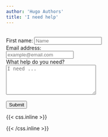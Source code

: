 ```yaml
---
author: 'Hugo Authors'
title: 'I need help'
---
```


<br>
<div class="form-help container mx-auto py-10">
  <form  id='needForm'  class='w-10/12 md:3w-3/4 lg:w-1/2 m-auto'>
  <label class="block text-m font-medium text-white-700" for="fname">First name:</label>
  <input class="inp block w-full py-2 rounded-md border dark:border-transparent pl-7 pr-12 mt-4 focus:border-indigo-500 focus:ring-indigo-500 dark:text-black sm:text-m" type="name" id="fname" name="fname" placeholder="Name"><br>
  <label for="email">Email address:</label><br>
  <input class="inp block w-full py-2 rounded-md border dark:border-transparent pl-7 pr-12 mt-4 focus:border-indigo-500 focus:ring-indigo-500 dark:text-black sm:text-m" type="email" id="email" name="email" placeholder="example@email.com"><br>
  <label for="text">What help do you need?</label><br>
  <textarea type="text" id="text" name="text" placeholder="I need ..." rows="5" cols="28" class="inp textarea__help block mt-4 pt-4 w-full rounded-md border dark:border-transparent pl-7 pr-12 focus:border-indigo-500 focus:ring-indigo-500 dark:text-black sm:text-m"></textarea><br><br>
  <div class='hidden border p-2 mb-3' id='sending-mess'></div>
  <input class='px-10 py-2 bg-red-600 text-white hover:bg-purple-500' style= 'cursor: pointer;' type="submit" value="Submit">
</form>
</div>

<!--more-->


{{< css.inline >}}

<style>
.emojify {
	font-family: Apple Color Emoji, Segoe UI Emoji, NotoColorEmoji, Segoe UI Symbol, Android Emoji, EmojiSymbols;
	font-size: 2rem;
	vertical-align: middle;
}


@media screen and (max-width:650px) {
  .nowrap {
    display: block;
    margin: 25px 0;
  }
}
</style>

{{< /css.inline >}}
